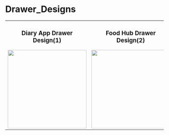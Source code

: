 # Drawer_Designs

<div align="center">
    <table>
        <tr>
            <td align="center">
                <h3>Diary App Drawer Design(1)</h3>
                <img src="https://github.com/user-attachments/assets/edcba93f-71ef-476c-9c9e-293e60da04c8" width="250" height="auto">
            </td>
            <td align="center">
                <h3>Food Hub Drawer Design(2)</h3>
                <img src="https://github.com/user-attachments/assets/ae41134a-9a17-4846-84f5-c13a51537e87" width="250" height="auto">
            </td>
        </tr>
    </table>
</div>
